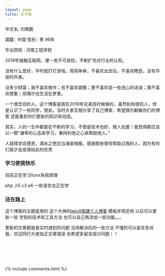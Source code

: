 ```yaml
---
layout: page
title: 关于我 
---
```


中文名: 刘皓鹏 

国籍 : 中国        性别 : 男         96年

毕业院校 : 河南工程学校

2019年接触互联网，便一发不可收拾，不断扩充对行业的认知。

没有什么爱好，平时就打打游戏。简简单单，不喜欢出去玩，不喜欢瞎逛，没有华丽的外表。

没多少财富；我不喜欢做作；也不喜欢耍酷；更不喜欢说一些违心的话语；我不喜欢想象；但偶尔也生活在梦里。 

一个很念旧的人，这个博客是我在2019年兄弟连时候做的，虽然机构很坑人，但是认识了一些同学，朋友。当时大家互相分享了自己博客，希望偶尔翻看你们的博客 还能看到你们更新的知识和动态。

其实，人的一生中都是在不断的学习，不管是技术也好，做人也罢！我觉得都应该以一颗“谦卑的心态来学习，秉持利他之心来帮助他人。”

人就得学会感恩，滴水之恩应当涌泉相报。感谢那些曾经帮助过我的人，因为有你们我才会变得如此的优秀

### 学习使我快乐

<p>
    目前正在学习liunx系统原理
</p>

<p>
    php ,h5 c3 e6 一些语言也正在学
</p>

### 还在路上

这个博客的主题是用的 这个大神的[jekyll搭建个人博客](http://zhangjunyu.cn/2016/10/jekyll_tutorials1/) 模板非常还用  以后可以更新一些 学到的技术和工具方法  也可以自己再添加一些功能。。。

更新的文章都是我实时遇到的问题 当场解决后的一些方法 不懂的可以留言告诉我，欢迎同行大佬指正文章错误 也希望多留言探讨问题！！






<p>


<p>

​					
​				
​				
​						


<p> 

<p> 


{% include comments.html %}

